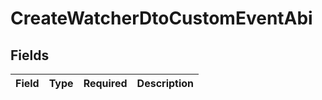 # CreateWatcherDtoCustomEventAbi


## Fields

| Field       | Type        | Required    | Description |
| ----------- | ----------- | ----------- | ----------- |